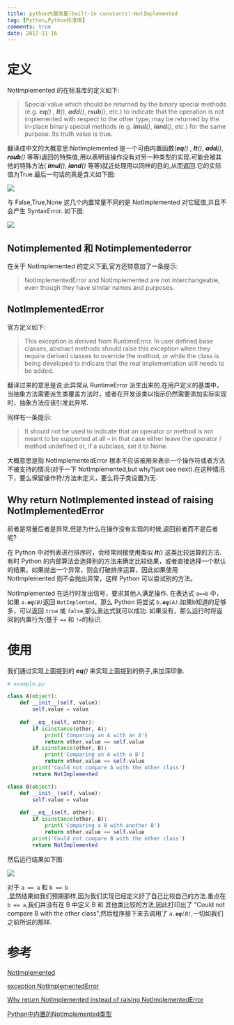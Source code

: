 ```yaml
---
title: python内置常量(built-in constants)-NotImplemented
tag: [Python,Python标准库]
comments: true
date: 2017-11-16
---
```









# 定义
NotImplemented 的在标准库的定义如下:
>Special value which should be returned by the binary special methods (e.g. *__eq__()* , *__lt__()*, *__add__()*, *__rsub__()*, etc.) to indicate that the operation is not implemented with respect to the other type; may be returned by the in-place binary special methods (e.g. *__imul__()*, *__iand__()*, etc.) for the same purpose. Its truth value is true.

翻译成中文的大概意思:NotImplemented 是一个可由内置函数(*__eq__()* , *__lt__()*, *__add__()*, *__rsub__()* 等等)返回的特殊值,用以表明该操作没有对另一种类型的实现.可能会被其他的特殊方法( *__imul__()*, *__iand__()* 等等)就近处理用以同样的目的,从而返回.它的实际值为True.最后一句话的真是含义如下图:

![](http://ww1.sinaimg.cn/large/006wYWbGly1flj0q0b91oj30nf06z74z.jpg)

与 False,True,None 这几个内置常量不同的是 NotImplemented 对它赋值,并且不会产生 SyntaxError. 如下图:

![](http://ww1.sinaimg.cn/large/006wYWbGly1flj12xyzkvj30nf0b20to.jpg)

## Notimplemented 和 Notimplementederror

在关于 NotImplemented 的定义下面,官方还特意加了一条提示:

>NotImplementedError and NotImplemented are not interchangeable, even though they have similar names and purposes.

## NotImplementedError
官方定义如下:
>This exception is derived from RuntimeError. In user defined base classes, abstract methods should raise this exception when they require derived classes to override the method, or while the class is being developed to indicate that the real implementation still needs to be added.

翻译过来的意思是说:此异常从 RuntimeError 派生出来的.在用户定义的基类中，当抽象方法需要派生类覆盖方法时，或者在开发该类以指示仍然需要添加实际实现时，抽象方法应该引发此异常.

同样有一条提示:
>It should not be used to indicate that an operator or method is not meant to be supported at all – in that case either leave the operator / method undefined or, if a subclass, set it to None.

大概意思是指 NotImplementedError 根本不应该被用来表示一个操作符或者方法不被支持的情况(对于一下 NotImplemented,but why?just see next).在这种情况下，要么保留操作符/方法未定义，要么将子类设置为无.

## Why return NotImplemented instead of raising NotImplementedError

前者是常量后者是异常,但是为什么在操作没有实现的时候,返回前者而不是后者呢?

在 Python 中对列表进行排序时，会经常间接使用类似 *__lt__()* 这类比较运算的方法.有时 Python 的内部算法会选择别的方法来确定比较结果，或者直接选择一个默认的结果。如果抛出一个异常，则会打破排序运算，因此如果使用 NotImplemented 则不会抛出异常，这样 Python 可以尝试别的方法。

NotImplemented 在运行时发出信号，要求其他人满足操作. 在表达式 <code>a==b</code> 中，如果 <code>*a.____eq____(B)*</code>返回 <code>NotImplented</code>，那么 Python 将尝试 <code>*b.____eq____(A)*</code>.如果b知道的足够多，可以返回 <code>true</code> 或 <code>false</code>,那么表达式就可以成功. 如果没有，那么运行时将返回到内置行为(基于 <code>==</code> 和 <code>!=</code>的标识.

# 使用

我们通过实现上面提到的 *__eq__()* 来实现上面提到的例子,来加深印象.

```python
# example.py

class A(object):
    def __init__(self, value):
        self.value = value
 
    def __eq__(self, other):
        if isinstance(other, A):
            print('Comparing an A with an A')
            return other.value == self.value
        if isinstance(other, B):
            print('Comparing an A with a B')
            return other.value == self.value
        print('Could not compare A with the other class')
        return NotImplemented

class B(object):
    def __init__(self, value):
        self.value = value
 
    def __eq__(self, other):
        if isinstance(other, B):
            print('Comparing a B with another B')
            return other.value == self.value
        print('Could not compare B with the other class')
        return NotImplemented
```

然后运行结果如下图:

![](http://ww1.sinaimg.cn/large/006wYWbGly1flj22ol8a7j30nf0cst9j.jpg)

对于 <code>a == a</code> 和 <code>b == b </code>,显然结果如我们预期那样,因为我们实现已经定义好了自己比较自己的方法.重点在 <code> b == a</code>,我们并没有在 B 中定义 B 和 其他类比较的方法,因此打印出了 "Could not compare B with the other class",然后程序接下来去调用了 <code>*a.____eq____(B)*</code>,一切如我们之前所说的那样.


# 参考

[NotImplemented](https://docs.python.org/3.6/library/constants.html#NotImplemented)

[exception NotImplementedError](https://docs.python.org/3.6/library/exceptions.html#NotImplementedError)

[Why return NotImplemented instead of raising NotImplementedError](https://stackoverflow.com/questions/878943/why-return-notimplemented-instead-of-raising-notimplementederror)

[Python中内置的NotImplemented类型](http://python.jobbole.com/80913/)